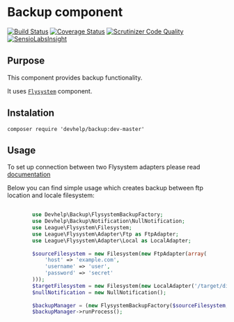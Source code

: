 # Backup component

[![Build Status](https://travis-ci.org/devhelp/Backup.svg?branch=master)](https://travis-ci.org/devhelp/Backup)
[![Coverage Status](https://coveralls.io/repos/devhelp/Backup/badge.svg?branch=master)](https://coveralls.io/r/devhelp/Backup?branch=master)
[![Scrutinizer Code Quality](https://scrutinizer-ci.com/g/devhelp/Backup/badges/quality-score.png?b=master)](https://scrutinizer-ci.com/g/devhelp/Backup/?branch=master)
[![SensioLabsInsight](https://insight.sensiolabs.com/projects/1df16392-260e-4f42-adfc-f5ac2af4f449/mini.png)](https://insight.sensiolabs.com/projects/1df16392-260e-4f42-adfc-f5ac2af4f449)


## Purpose

This component provides backup functionality.

It uses [`Flysystem`](https://github.com/thephpleague/flysystem) component.


## Instalation

```composer require 'devhelp/backup:dev-master'```

## Usage

To set up connection between two Flysystem adapters please read [documentation](http://flysystem.thephpleague.com/)

Below you can find simple usage which creates backup between ftp location and locale filesystem:

```php
    
        use Devhelp\Backup\FlysystemBackupFactory;
        use Devhelp\Backup\Notification\NullNotification;
        use League\Flysystem\Filesystem;
        use League\Flysystem\Adapter\Ftp as FtpAdapter;
        use League\Flysystem\Adapter\Local as LocalAdapter;
        
        $sourceFilesystem = new Filesystem(new FtpAdapter(array(
            'host' => 'example.com',
            'username' => 'user',
            'password' => 'secret'
        )));
        $targetFilesystem = new Filesystem(new LocalAdapter('/target/directory'));
        $nullNotification = new NullNotification();
        
        $backupManager = (new FlysystemBackupFactory($sourceFilesystem, $targetFilesystem))->create($nullNotification);
        $backupManager->runProcess();
```
